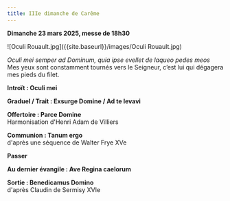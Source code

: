 ```yaml
---
title: IIIe dimanche de Carême
---
```

**Dimanche 23 mars 2025, messe de 18h30**

![Oculi Rouault.jpg]({{site.baseurl}}/images/Oculi Rouault.jpg)

*Oculi mei semper ad Dominum, quia ipse evellet de laqueo pedes meos*  
Mes yeux sont constamment tournés vers le Seigneur, c’est lui qui dégagera mes pieds du filet.

**Introït : Oculi mei**

**Graduel / Trait : Exsurge Domine / Ad te levavi**

**Offertoire : Parce Domine**  
Harmonisation d'Henri Adam de Villiers

**Communion : Tanum ergo**  
d'après une séquence de Walter Frye XVe

**Passer**

**Au dernier évangile : Ave Regina caelorum**

**Sortie : Benedicamus Domino**  
d'après Claudin de Sermisy XVIe
